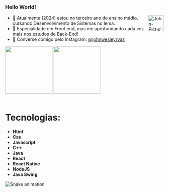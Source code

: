 ### Hello World! 

<img align="right" alt="John-Picture" height="50" src="https://github.com/johnwesley14.png">

- 🔭 Atualmente (2024) estou no terceiro ano do ensino médio, cursando Desenvolvimento de Sistemas no Iema.
- 🌱 Especialidade em Front end, mas me aprofundando cada vez mais nos estudos de Back-End!
- 💬 Converse comigo pelo Instagram: [@johnwesleyrvaz](https://www.instagram.com/johnwesleyrvaz/)

<div id="effect" align="left">
  <a href="https://github.com/johnwesley14">
    <img height="150em"  src="https://github-readme-stats.vercel.app/api?username=johnwesley14&show_icons=true&theme=radical&include_all_commits=true&count_private=true"/>
    <img height="150em" src="https://github-readme-stats.vercel.app/api/top-langs/?username=johnwesley14&layout=compact&langs_count=7&theme=radical"/>
  </a>
</div>


<div><br>

<h1>Tecnologias:</h1>
<ul>
  <li><strong>Html</strong></li>
  <li><strong>Css</strong></li>
  <li><strong>Javascript</strong></li>
  <li><strong>C++</strong></li>
  <li><strong>Java</strong></li>
  <li><strong>React</strong></li>
  <li><strong>React Native</strong></li>
  <li><strong>NodeJS</strong></li>
  <li><strong>Java Swing</strong></li>
</ul>
   

  


</div>

<div>
 
  ![Snake animation](https://github.com/johnwesley14/rafaballerini/blob/output/github-contribution-grid-snake.svg)
 
</div>


